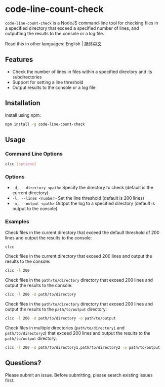# code-line-count-check

`code-line-count-check` is a NodeJS command-line tool for checking files in a specified directory that exceed a specified number of lines, and outputting the results to the console or a log file.

Read this in other languages: English | [简体中文](./README-zh-CN.md)

## Features

- Check the number of lines in files within a specified directory and its subdirectories
- Support for setting a line threshold
- Output results to the console or a log file

## Installation

Install using npm:

```bash
npm install -g code-line-count-check
```

## Usage

### Command Line Options

```bash
clcc [options]
```

### Options

- `-d, --directory <path>` Specify the directory to check (default is the current directory)
- `-l, --lines <number>` Set the line threshold (default is 200 lines)
- `-o, --output <path>` Output the log to a specified directory (default is output to the console)

### Examples

Check files in the current directory that exceed the default threshold of 200 lines and output the results to the console:

```bash
clcc
```

Check files in the current directory that exceed 200 lines and output the results to the console:

```bash
clcc -l 200
```

Check files in the `path/to/directory` directory that exceed 200 lines and output the results to the console:

```bash
clcc -l 200 -d path/to/directory
```

Check files in the `path/to/directory` directory that exceed 200 lines and output the results to the `path/to/output` directory:

```bash
clcc -l 200 -d path/to/directory -o path/to/output
```

Check files in multiple directories (`path/to/directory1` and `path/to/directory2`) that exceed 200 lines and output the results to the `path/to/output` directory:

```bash
clcc -l 200 -d path/to/directory1,path/to/directory2 -o path/to/output
```

## Questions?

Please submit an issue. Before submitting, please search existing issues first.

